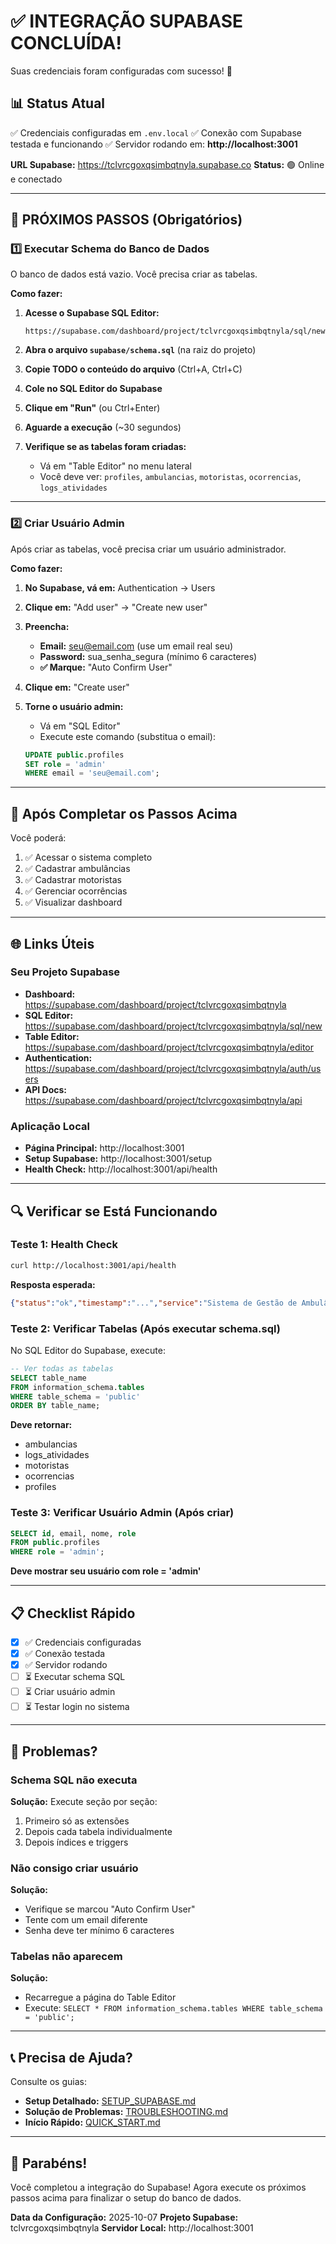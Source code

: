 # ✅ INTEGRAÇÃO SUPABASE CONCLUÍDA!

Suas credenciais foram configuradas com sucesso! 🎉

## 📊 Status Atual

✅ Credenciais configuradas em `.env.local`
✅ Conexão com Supabase testada e funcionando
✅ Servidor rodando em: **http://localhost:3001**

**URL Supabase:** https://tclvrcgoxqsimbqtnyla.supabase.co
**Status:** 🟢 Online e conectado

---

## 🚀 PRÓXIMOS PASSOS (Obrigatórios)

### 1️⃣ Executar Schema do Banco de Dados

O banco de dados está vazio. Você precisa criar as tabelas.

**Como fazer:**

1. **Acesse o Supabase SQL Editor:**
   ```
   https://supabase.com/dashboard/project/tclvrcgoxqsimbqtnyla/sql/new
   ```

2. **Abra o arquivo `supabase/schema.sql`** (na raiz do projeto)

3. **Copie TODO o conteúdo do arquivo** (Ctrl+A, Ctrl+C)

4. **Cole no SQL Editor do Supabase**

5. **Clique em "Run"** (ou Ctrl+Enter)

6. **Aguarde a execução** (~30 segundos)

7. **Verifique se as tabelas foram criadas:**
   - Vá em "Table Editor" no menu lateral
   - Você deve ver: `profiles`, `ambulancias`, `motoristas`, `ocorrencias`, `logs_atividades`

---

### 2️⃣ Criar Usuário Admin

Após criar as tabelas, você precisa criar um usuário administrador.

**Como fazer:**

1. **No Supabase, vá em:** Authentication → Users

2. **Clique em:** "Add user" → "Create new user"

3. **Preencha:**
   - **Email:** seu@email.com (use um email real seu)
   - **Password:** sua_senha_segura (mínimo 6 caracteres)
   - **✅ Marque:** "Auto Confirm User"

4. **Clique em:** "Create user"

5. **Torne o usuário admin:**
   - Vá em "SQL Editor"
   - Execute este comando (substitua o email):

   ```sql
   UPDATE public.profiles
   SET role = 'admin'
   WHERE email = 'seu@email.com';
   ```

---

## 🎯 Após Completar os Passos Acima

Você poderá:

1. ✅ Acessar o sistema completo
2. ✅ Cadastrar ambulâncias
3. ✅ Cadastrar motoristas
4. ✅ Gerenciar ocorrências
5. ✅ Visualizar dashboard

---

## 🌐 Links Úteis

### Seu Projeto Supabase
- **Dashboard:** https://supabase.com/dashboard/project/tclvrcgoxqsimbqtnyla
- **SQL Editor:** https://supabase.com/dashboard/project/tclvrcgoxqsimbqtnyla/sql/new
- **Table Editor:** https://supabase.com/dashboard/project/tclvrcgoxqsimbqtnyla/editor
- **Authentication:** https://supabase.com/dashboard/project/tclvrcgoxqsimbqtnyla/auth/users
- **API Docs:** https://supabase.com/dashboard/project/tclvrcgoxqsimbqtnyla/api

### Aplicação Local
- **Página Principal:** http://localhost:3001
- **Setup Supabase:** http://localhost:3001/setup
- **Health Check:** http://localhost:3001/api/health

---

## 🔍 Verificar se Está Funcionando

### Teste 1: Health Check
```bash
curl http://localhost:3001/api/health
```

**Resposta esperada:**
```json
{"status":"ok","timestamp":"...","service":"Sistema de Gestão de Ambulâncias"}
```

### Teste 2: Verificar Tabelas (Após executar schema.sql)

No SQL Editor do Supabase, execute:

```sql
-- Ver todas as tabelas
SELECT table_name
FROM information_schema.tables
WHERE table_schema = 'public'
ORDER BY table_name;
```

**Deve retornar:**
- ambulancias
- logs_atividades
- motoristas
- ocorrencias
- profiles

### Teste 3: Verificar Usuário Admin (Após criar)

```sql
SELECT id, email, nome, role
FROM public.profiles
WHERE role = 'admin';
```

**Deve mostrar seu usuário com role = 'admin'**

---

## 📋 Checklist Rápido

- [x] ✅ Credenciais configuradas
- [x] ✅ Conexão testada
- [x] ✅ Servidor rodando
- [ ] ⏳ Executar schema SQL
- [ ] ⏳ Criar usuário admin
- [ ] ⏳ Testar login no sistema

---

## 🐛 Problemas?

### Schema SQL não executa

**Solução:** Execute seção por seção:
1. Primeiro só as extensões
2. Depois cada tabela individualmente
3. Depois índices e triggers

### Não consigo criar usuário

**Solução:**
- Verifique se marcou "Auto Confirm User"
- Tente com um email diferente
- Senha deve ter mínimo 6 caracteres

### Tabelas não aparecem

**Solução:**
- Recarregue a página do Table Editor
- Execute: `SELECT * FROM information_schema.tables WHERE table_schema = 'public';`

---

## 📞 Precisa de Ajuda?

Consulte os guias:
- **Setup Detalhado:** [SETUP_SUPABASE.md](./SETUP_SUPABASE.md)
- **Solução de Problemas:** [TROUBLESHOOTING.md](./TROUBLESHOOTING.md)
- **Início Rápido:** [QUICK_START.md](./QUICK_START.md)

---

## 🎉 Parabéns!

Você completou a integração do Supabase! Agora execute os próximos passos acima para finalizar o setup do banco de dados.

**Data da Configuração:** 2025-10-07
**Projeto Supabase:** tclvrcgoxqsimbqtnyla
**Servidor Local:** http://localhost:3001
